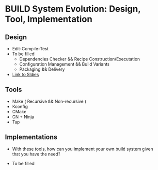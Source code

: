 # BUILD System Evolution: Design, Tool, Implementation

## Design

- Edit-Compile-Test
- To be filled
    - Dependencies Checker && Recipe Construction/Executation
    - Configuration Management && Build Variants
    - Packaging && Delivery
- [Link to Sldies]()

## Tools

- Make ( Recursive && Non-recursive )
- Kconfig
- CMake
- GN + Ninja
- Tup

## Implementations

- With these tools, how can you implement your own build system given that you have the need?

- To be filled
